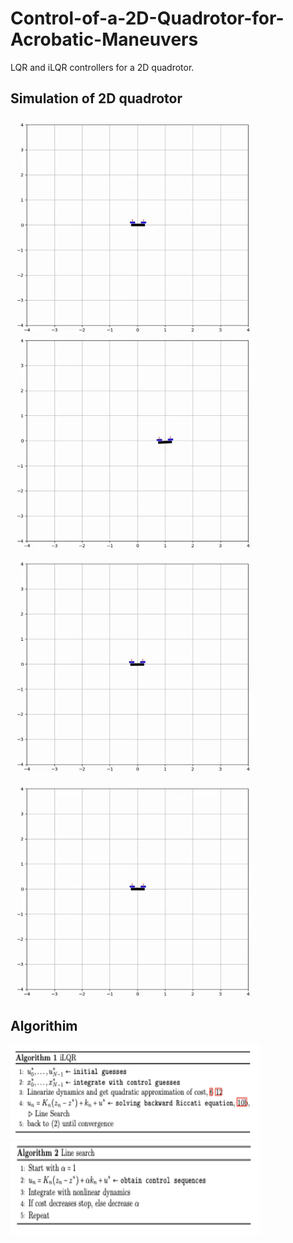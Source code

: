 # Control-of-a-2D-Quadrotor-for-Acrobatic-Maneuvers
LQR and iLQR controllers for a 2D quadrotor.

## Simulation of 2D quadrotor
<p float="center">
  <img src="assets/drone_under_wind.gif" width="400" height="350" />
  <img src="assets/drone_traj.gif" width="400" height="350" />
  <img src="assets/drone_vertical.gif" width="400" height="350" />
  <img src="assets/drone_flip.gif" width="400" height="350" />
</p> 

## Algorithim
<p float="center">
  <img src="assets/iLQR.png" width="400" height="150" />
  <img src="assets/backtracking_line_search.png" width="400" height="150" />
</p> 
